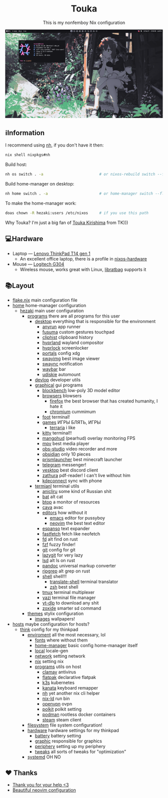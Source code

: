 <h1 align="center">Touka</h1>
<p align="center">This is my nonfemboy Nix configuration</p>
<img src="./.other/1.png" alt="kakoi lubopitniy ai ai ai">

## ℹ️Information
I recommend using  [nh](https://github.com/viperML/nh), if you don't have it then:
``` bash
nix shell nixpkgs#nh
```

Build host:
``` bash
nh os switch . -a                         # or nixos-rebuild switch --flake .#think
```

Build home-manager on desktop:
``` bash
nh home switch . -a                       # or home-manager switch --flake .#hezaki
```
To make the home-manager work:

``` bash
doas chown -R hezaki:users /etc/nixos     # if you use this path
```

Why Touka? I'm just a big fan of [Touka Kirishima](https://tokyoghoul.fandom.com/wiki/Touka_Kirishima)  from TK)))

## 💻Hardware
- Laptop — [Lenovo ThinkPad T14 gen 1](https://www.lenovo.com/us/en/p/laptops/thinkpad/thinkpadt/t14-amd-g1/22tpt14t4a2)
	- An excellent office laptop, there is a profile in [nixos-hardware](https://github.com/NixOS/nixos-hardware/blob/master/lenovo/thinkpad/t14/amd/gen1)
- Mouse — [Logitech G304](https://www.logitechg.com/en-ph/products/gaming-mice/g304-lightspeed-wireless-gaming-mouse.910-005284.html)
	- Wireless mouse, works great with Linux, [libratbag](https://github.com/libratbag/libratbag) supports it 

## 📚Layout
- [flake.nix](flake.nix) main configuration file
- [home](home) home-manager configuration
	- [hezaki](home/hezaki) main user configuration
		- [programs](home/hezaki/programs) there are all programs for this user
			- [desktop](home/hezaki/programs/desktop) everything that is responsible for the environment
				- [anyrun](home/hezaki/programs/desktop/anyrun) app runner
				- [fusuma](home/hezaki/programs/desktop/fusuma) custom gestures touchpad
				- [cliphist](home/hezaki/programs/desktop/cliphist) clipboard history
				- [hyprland](home/hezaki/programs/desktop/hyprland) wayland compositor
				- [hyprlock](home/hezaki/programs/desktop/hyprlock) screenlocker
				- [portals](home/hezaki/programs/desktop/portals) config xdg
				- [swayimg](home/hezaki/programs/desktop/swayimg) best image viewer
				- [swaync](home/hezaki/programs/desktop/swaync) notification
				- [waybar](home/hezaki/programs/desktop/waybar) bar
				- [udiskie](home/hezaki/programs/desktop/udiskie) automount
			- [devlop](home/hezaki/programs/devlop) developer utils
			- [graphical](home/hezaki/programs/graphical) gui programs
				- [blockbench](home/hezaki/programs/graphical/blockbench) low-poly 3D model editor
				- [browsers](home/hezaki/programs/graphical/browsers) blowsers
					- [firefox](home/hezaki/programs/graphical/browsers/firefox) the best browser that has created humanity, I hate it
					- [chromium](home/hezaki/programs/graphical/browsers/chromium) cummimum
				- [foot](home/hezaki/programs/graphical/foot) terminal!
				- [games](home/hezaki/programs/graphical/games) ИГРЫ БЛЯТЬ, ИГРЫ
					- [terraria](home/hezaki/programs/graphical/games/terraria) i like
				- [kitty](home/hezaki/programs/graphical/kitty) terminal!!
				- [mangohud](home/hezaki/programs/graphical/mangohud) (pearhud) overlay monitoring FPS
				- [mpv](home/hezaki/programs/graphical/mpv) best media player
				- [obs-studio](home/hezaki/programs/graphical/obs-studio) video recorder and more
				- [obsidian](home/hezaki/programs/graphical/obsidian) only 10 pieces
				- [prismlauncher](home/hezaki/programs/graphical/prismlauncher) best minecraft launcher
				- [telegram](home/hezaki/programs/graphical/telegram) messenger!
				- [vesktop](home/hezaki/programs/graphical/vesktop) best discord client
				- [zathura](home/hezaki/programs/graphical/zathura) pdf-reader! I can't live without him
				- [kdeconnect](home/hezaki/programs/graphical/kdeconnect) sync with phone
			- [termianl](home/hezaki/programs/terminal) terminal utils
				- [anicliru](home/hezaki/programs/terminal/anicli) some kind of Russian shit
				- [bat](home/hezaki/programs/terminal/bat) alt cat
				- [btop](home/hezaki/programs/terminal/btop) a monitor of resources 
				- [cava](home/hezaki/programs/terminal/cava) avac
				- [editors](home/hezaki/programs/terminal/editors) how without it
					- [emacs](home/hezaki/programs/terminal/editors/emacs)  editor for pussyboy
					- [neovim](home/hezaki/programs/terminal/editors/neovim) the best text editor
				- [espanso](home/hezaki/programs/terminal/espanso) text expander
				- [fastfetch](home/hezaki/programs/terminal/fastfetch) fetch like neofetch
				- [fd](home/hezaki/programs/terminal/fd) alt find on rust
				- [fzf](home/hezaki/programs/terminal/fzf) fuzzy finder!
				- [git](home/hezaki/programs/terminal/git) config for git
				- [lazygit](home/hezaki/programs/terminal/lazygit) for very lazy
				- [lsd](home/hezaki/programs/terminal/lsd) alt ls on rust
				- [pandoc](home/hezaki/programs/terminal/pandoc) universal markup converter 
				- [ripgrep](home/hezaki/programs/terminal/ripgrep) alt grep on rust
				- [shell](home/hezaki/programs/terminal/shell) shell!!!
					- [translate-shell](home/hezaki/programs/terminal/shell/translate-shell) terminal translator
					- [zsh](home/hezaki/programs/terminal/shell/zsh) best shell
				- [tmux](home/hezaki/programs/terminal/tmux) terminal multiplexer
				- [yazi](home/hezaki/programs/terminal/yazi) terminal file manager
				- [yt-dlp](home/hezaki/programs/terminal/yt-dlp) to download any shit
				- [zoxide](home/hezaki/programs/terminal/zoxide) smarter sd command
		- [themes](home/hezaki/themes) stylix configuration
			- [images](home/hezaki/themes/images) wallpapers!
- [hosts](hosts) maybe configuration for hosts?
	- [think](hosts/think) config for my thinkpad
		- [enviroment](hosts/think/enviroment) all the most necessary, lol
			- [fonts](hosts/think/enviroment) where without them
			- [home-manager](hosts/think/enviroment/home-manager) basic config home-manager itself
			- [local](hosts/think/enviroment/local) locale-gen
			- [network](hosts/think/enviroment/) setting network
			- [nix](hosts/think/enviroment/) setting nix
			- [programs](hosts/think/enviroment/programs) utils on host
			    - [clamav](hosts/think/enviroment/programs/clamav) antivirus
			    - [flatpak](hosts/think/enviroment/programs/flatpak) declarative flatpak
				- [k3s](hosts/think/enviroment/programs/k3s) kubernetes
				- [kanata](hosts/think/enviroment/programs/kanata) keyboard remapper
				- [nh](hosts/think/enviroment/programs/nh) yet another nix cli helper
				- [nix-ld](hosts/think/enviroment/programs/nix-ld) run bin
				- [openvpn](hosts/think/enviroment/programs/openvpn) ovpn
                - [polkit](hosts/think/enviroment/programs/polkit) polkit setting
                - [podman](hosts/think/enviroment/programs/podman) rootless docker containers
                - [steam](hosts/think/enviroment/programs/polkit) steam client
		- [filesystem](hosts/think/filesystem) file system configuration!
		- [hardware](hosts/think/hardware) hardware settings for my thinkpad
			- [battery](hosts/think/hardware/battery) battery setting
			- [graphic](hosts/think/hardware/graphic) responsible for graphics
			- [periphery](hosts/think/hardware/periphery) setting up my periphery
			- [tweaks](hosts/think/hardware/tweaks) all sorts of tweaks for "optimization"
		- [systemd](hosts/think/systemd) OH NO

 ## ❤️ Thanks 
- [Thank you for your help <3](https://codeberg.org/ghosty)
- [Beautiful neovim configuration](https://github.com/Manas140/Conscious/tree/main)
